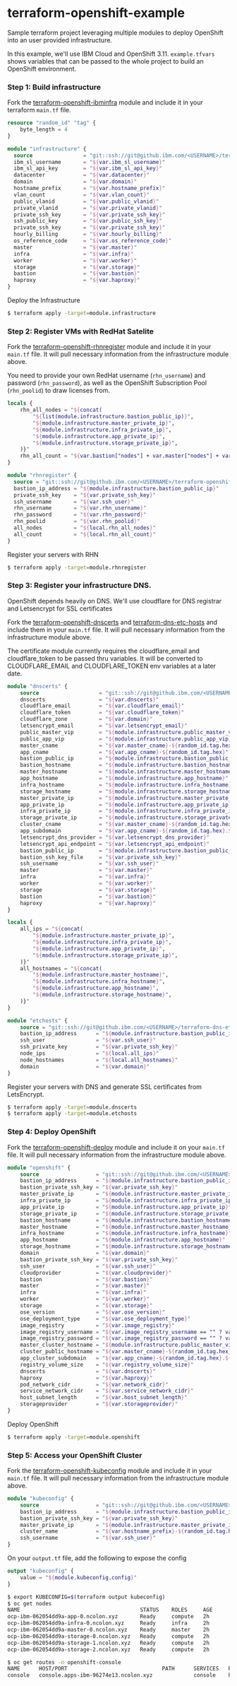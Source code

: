 # terraform-openshift-example

Sample terraform project leveraging multiple modules to deploy OpenShift into an user provided infrastructure.

In this example, we'll use IBM Cloud and OpenShift 3.11. `example.tfvars` shows variables that can be passed to the whole project to build an OpenShift environment.


### Step 1:  Build infrastructure

Fork the [terraform-openshift-ibminfra](https://github.ibm.com/ncolon/terraform-openshift-ibminfra) module and include it in your terraform `main.tf` file.

```terraform
resource "random_id" "tag" {
    byte_length = 4
}

module "infrastructure" {
  source                = "git::ssh://git@github.ibm.com/<USERNAME>/terraform-openshift-ibminfra.git"
  ibm_sl_username       = "${var.ibm_sl_username}"
  ibm_sl_api_key        = "${var.ibm_sl_api_key}"
  datacenter            = "${var.datacenter}"
  domain                = "${var.domain}"
  hostname_prefix       = "${var.hostname_prefix}"
  vlan_count            = "${var.vlan_count}"
  public_vlanid         = "${var.public_vlanid}"
  private_vlanid        = "${var.private_vlanid}"
  private_ssh_key       = "${var.private_ssh_key}"
  ssh_public_key        = "${var.public_ssh_key}"
  private_ssh_key       = "${var.private_ssh_key}"
  hourly_billing        = "${var.hourly_billing}"
  os_reference_code     = "${var.os_reference_code}"
  master                = "${var.master}"
  infra                 = "${var.infra}"
  worker                = "${var.worker}"
  storage               = "${var.storage}"
  bastion               = "${var.bastion}"
  haproxy               = "${var.haproxy}"
}
```

Deploy the Infrastructure
```bash
$ terraform apply -target=module.infrastructure
```

### Step 2: Register VMs with RedHat Satelite

Fork the [terraform-openshift-rhnregister](https://github.ibm.com/ncolon/terraform-openshift-rhnregister) module and include it in your `main.tf` file.  It will pull necessary information from the infrastructure module above.

You need to provide your own RedHat username (`rhn_username`) and password (`rhn_password`), as well as the OpenShift Subscription Pool (`rhn_poolid`) to draw licenses from.

```terraform
locals {
    rhn_all_nodes = "${concat(
        "${list(module.infrastructure.bastion_public_ip)}",
        "${module.infrastructure.master_private_ip}",
        "${module.infrastructure.infra_private_ip}",
        "${module.infrastructure.app_private_ip}",
        "${module.infrastructure.storage_private_ip}",
    )}"
    rhn_all_count = "${var.bastion["nodes"] + var.master["nodes"] + var.infra["nodes"] + var.worker["nodes"] + var.storage["nodes"] + var.haproxy["nodes"]}"
}

module "rhnregister" {
  source = "git::ssh://git@github.ibm.com/<USERNAME>/terraform-openshift-rhnregister.git"
  bastion_ip_address = "${module.infrastructure.bastion_public_ip}"
  private_ssh_key    = "${var.private_ssh_key}"
  ssh_username       = "${var.ssh_user}"
  rhn_username       = "${var.rhn_username}"
  rhn_password       = "${var.rhn_password}"
  rhn_poolid         = "${var.rhn_poolid}"
  all_nodes          = "${local.rhn_all_nodes}"
  all_count          = "${local.rhn_all_count}"
}
```

Register your servers with RHN
```bash
$ terraform apply -target=module.rhnregister
```

### Step 3: Register your infrastructure DNS.
OpenShift depends heavily on DNS.  We'll use cloudflare for DNS registrar and Letsencrypt for SSL certificates

Fork the [terraform-openshift-dnscerts](https://github.ibm.com/ncolon/terraform-openshift-ibminfra) and [terraform-dns-etc-hosts](https://github.ibm.com/ncolon/terraform-dns-etc-hosts) and include them in your `main.tf` file. It will pull necessary information from the infrastructure module above.

The certificate module currently requires the cloudflare_email and cloudflare_token to be passed thru variables.  It will be converted to CLOUDFLARE_EMAIL and CLOUDFLARE_TOKEN env variables at a later date.

```terraform
module "dnscerts" {
    source                   = "git::ssh://git@github.ibm.com/<USERNAME>/terraform-openshift-dnscerts.git"
    dnscerts                 = "${var.dnscerts}"
    cloudflare_email         = "${var.cloudflare_email}"
    cloudflare_token         = "${var.cloudflare_token}"
    cloudflare_zone          = "${var.domain}"
    letsencrypt_email        = "${var.letsencrypt_email}"
    public_master_vip        = "${module.infrastructure.public_master_vip}"
    public_app_vip           = "${module.infrastructure.public_app_vip}"
    master_cname             = "${var.master_cname}-${random_id.tag.hex}"
    app_cname                = "${var.app_cname}-${random_id.tag.hex}"
    bastion_public_ip        = "${module.infrastructure.bastion_public_ip}"
    bastion_hostname         = "${module.infrastructure.bastion_hostname}"
    master_hostname          = "${module.infrastructure.master_hostname}"
    app_hostname             = "${module.infrastructure.app_hostname}"
    infra_hostname           = "${module.infrastructure.infra_hostname}"
    storage_hostname         = "${module.infrastructure.storage_hostname}"
    master_private_ip        = "${module.infrastructure.master_private_ip}"
    app_private_ip           = "${module.infrastructure.app_private_ip}"
    infra_private_ip         = "${module.infrastructure.infra_private_ip}"
    storage_private_ip       = "${module.infrastructure.storage_private_ip}"
    cluster_cname            = "${var.master_cname}-${random_id.tag.hex}.${var.domain}"
    app_subdomain            = "${var.app_cname}-${random_id.tag.hex}.${var.domain}"
    letsencrypt_dns_provider = "${var.letsencrypt_dns_provider}"
    letsencrypt_api_endpoint = "${var.letsencrypt_api_endpoint}"
    bastion_public_ip        = "${module.infrastructure.bastion_public_ip}"
    bastion_ssh_key_file     = "${var.private_ssh_key}"
    ssh_username             = "${var.ssh_user}"
    master                   = "${var.master}"
    infra                    = "${var.infra}"
    worker                   = "${var.worker}"
    storage                  = "${var.storage}"
    bastion                  = "${var.bastion}"
    haproxy                  = "${var.haproxy}"
}

locals {
    all_ips = "${concat(
        "${module.infrastructure.master_private_ip}",
        "${module.infrastructure.infra_private_ip}",
        "${module.infrastructure.app_private_ip}",
        "${module.infrastructure.storage_private_ip}",
    )}"
    all_hostnames = "${concat(
        "${module.infrastructure.master_hostname}",
        "${module.infrastructure.infra_hostname}",
        "${module.infrastructure.app_hostname}",
        "${module.infrastructure.storage_hostname}",
    )}"
}

module "etchosts" {
    source = "git::ssh://git@github.ibm.com/<USERNAME>/terraform-dns-etc-hosts.git"
    bastion_ip_address      = "${module.infrastructure.bastion_public_ip}"
    ssh_user                = "${var.ssh_user}"
    ssh_private_key         = "${var.private_ssh_key}"
    node_ips                = "${local.all_ips}"
    node_hostnames          = "${local.all_hostnames}"
    domain                  = "${var.domain}"
}

```

Register your servers with DNS and generate SSL certificates from LetsEncrypt.
```bash
$ terraform apply -target=module.dnscerts
$ terraform apply -target=module.etchosts
```


### Step 4: Deploy OpenShift
Fork the [terraform-openshift-deploy](https://github.ibm.com/ncolon/terraform-openshift-deploy) module and include it on your `main.tf` file. It will pull necessary information from the infrastructure module above.

```terraform
module "openshift" {
    source                  = "git::ssh://git@github.ibm.com/<USERNAME>/terraform-openshift-deploy.git"
    bastion_ip_address      = "${module.infrastructure.bastion_public_ip}"
    bastion_private_ssh_key = "${var.private_ssh_key}"
    master_private_ip       = "${module.infrastructure.master_private_ip}"
    infra_private_ip        = "${module.infrastructure.infra_private_ip}"
    app_private_ip          = "${module.infrastructure.app_private_ip}"
    storage_private_ip      = "${module.infrastructure.storage_private_ip}"
    bastion_hostname        = "${module.infrastructure.bastion_hostname}"
    master_hostname         = "${module.infrastructure.master_hostname}"
    infra_hostname          = "${module.infrastructure.infra_hostname}"
    app_hostname            = "${module.infrastructure.app_hostname}"
    storage_hostname        = "${module.infrastructure.storage_hostname}"
    domain                  = "${var.domain}"
    bastion_private_ssh_key = "${var.private_ssh_key}"
    ssh_user                = "${var.ssh_user}"
    cloudprovider           = "${var.cloudprovider}"
    bastion                 = "${var.bastion}"
    master                  = "${var.master}"
    infra                   = "${var.infra}"
    worker                  = "${var.worker}"
    storage                 = "${var.storage}"
    ose_version             = "${var.ose_version}"
    ose_deployment_type     = "${var.ose_deployment_type}"
    image_registry          = "${var.image_registry}"
    image_registry_username = "${var.image_registry_username == "" ? var.rhn_username : ""}"
    image_registry_password = "${var.image_registry_password == "" ? var.rhn_password : ""}"
    master_cluster_hostname = "${module.infrastructure.public_master_vip}"
    cluster_public_hostname = "${var.master_cname}-${random_id.tag.hex}.${var.domain}"
    app_cluster_subdomain   = "${var.app_cname}-${random_id.tag.hex}.${var.domain}"
    registry_volume_size    = "${var.registry_volume_size}"
    dnscerts                = "${var.dnscerts}"
    haproxy                 = "${var.haproxy}"
    pod_network_cidr        = "${var.network_cidr}"
    service_network_cidr    = "${var.service_network_cidr}"
    host_subnet_length      = "${var.host_subnet_length}"
    storageprovider         = "${var.storageprovider}"
}
```

Deploy OpenShift
```bash
$ terraform apply -target=module.openshift
```

### Step 5:  Access your OpenShift Cluster
Fork the [terraform-openshift-kubeconfig](https://github.ibm.com/ncolon/terraform-openshift-kubeconfig) module and include it in your `main.tf` file. It will pull necessary information from the infrastructure module above.

```terraform
module "kubeconfig" {
    source                  = "git::ssh://git@github.ibm.com/<USERNAME>/terraform-openshift-kubeconfig.git"
    bastion_ip_address      = "${module.infrastructure.bastion_public_ip}"
    bastion_private_ssh_key = "${var.private_ssh_key}"
    master_private_ip       = "${module.infrastructure.master_private_ip}"
    cluster_name            = "${var.hostname_prefix}-${random_id.tag.hex}"
    ssh_username            = "${var.ssh_user}"
}
```

On your `output.tf` file, add the following to expose the config

```terraform
output "kubeconfig" {
    value = "${module.kubeconfig.config}"
}
```

```bash
$ export KUBECONFIG=$(terraform output kubeconfig)
$ oc get nodes
NAME                                      STATUS    ROLES     AGE       VERSION
ocp-ibm-062054dd9a-app-0.ncolon.xyz       Ready     compute   2h        v1.11.0+d4cacc0
ocp-ibm-062054dd9a-infra-0.ncolon.xyz     Ready     infra     2h        v1.11.0+d4cacc0
ocp-ibm-062054dd9a-master-0.ncolon.xyz    Ready     master    2h        v1.11.0+d4cacc0
ocp-ibm-062054dd9a-storage-0.ncolon.xyz   Ready     compute   2h        v1.11.0+d4cacc0
ocp-ibm-062054dd9a-storage-1.ncolon.xyz   Ready     compute   2h        v1.11.0+d4cacc0
ocp-ibm-062054dd9a-storage-2.ncolon.xyz   Ready     compute   2h        v1.11.0+d4cacc0

$ oc get routes -n openshift-console
NAME      HOST/PORT                              PATH      SERVICES   PORT      TERMINATION          WILDCARD
console   console.apps-ibm-96274e13.ncolon.xyz             console    https     reencrypt/Redirect   None
```
